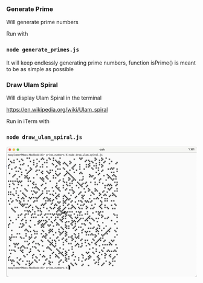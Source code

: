 ### Generate Prime

Will generate prime numbers

Run with

### `node generate_primes.js`

It will keep endlessly generating prime numbers, function isPrime() is meant to be as simple as possible

### Draw Ulam Spiral

Will display Ulam Spiral in the terminal

https://en.wikipedia.org/wiki/Ulam_spiral

Run in iTerm with

### `node draw_ulam_spiral.js`

![title](ulam_spiral.png)
